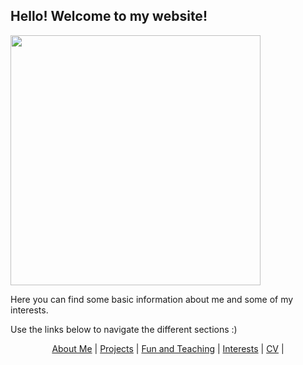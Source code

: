 <style>
body {
  background-image: url('/pictures/good_small.jpg');
}
</style>

## **Hello!** Welcome to my website!

<img src="/pictures/good_small.jpge" width="400" />

Here you can find some basic information about me and some of my interests.

Use the links below to navigate the different sections :)

<p align="center">
  <a href="http://arielslepyan.me/Aboutme">About Me</a> |         
  <a href="http://arielslepyan.me/Projects">Projects</a> |
  <a href="http://arielslepyan.me/Fun">Fun and Teaching</a> |
  <a href="http://arielslepyan.me/Interests">Interests</a> |
  <a href="http://arielslepyan.me/CV">CV</a> |
</p>
